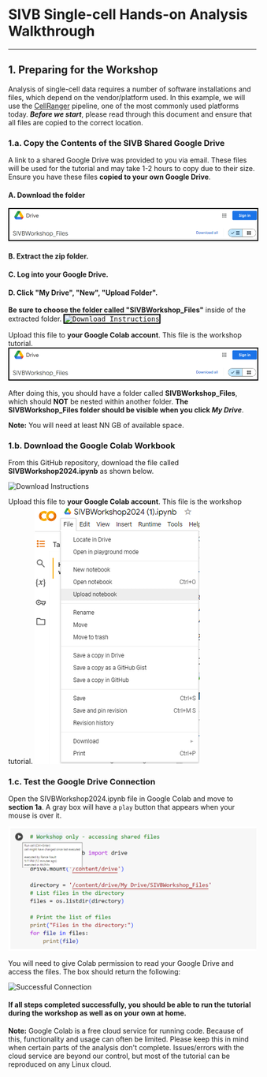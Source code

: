 # SIVB Single-cell Hands-on Analysis Walkthrough

------------

## 1. Preparing for the Workshop
Analysis of single-cell data requires a number of software installations and files, which depend on the vendor/platform used. In this example, we will use the [CellRanger](https://www.10xgenomics.com/support/software/cell-ranger/latest/tutorials) pipeline, one of the most commonly used platforms today. **_Before we start_**, please read through this document and ensure that all files are copied to the correct location.

### 1.a. Copy the Contents of the SIVB Shared Google Drive
A link to a shared Google Drive was provided to you via email. These files will be used for the tutorial and may take 1-2 hours to copy due to their size. Ensure you have these files **copied to your own Google Drive**. 

#### A. Download the folder
<kbd>
<img src="images/DownloadGDrive.png" alt="Download Instructions" style="width:600px; border:2px solid black;"/>
</kbd>

#### B. Extract the zip folder.


#### C. Log into your Google Drive.


#### D. Click "My Drive", "New", "Upload Folder".
<b> Be sure to choose the folder called "SIVBWorkshop_Files"</b> inside of the extracted folder.
<kbd>
<img src="images/images/GDriveUpload.png" alt="Download Instructions" style="width:600px; border:2px solid black;"/>
</kbd>

Upload this file to **your Google Colab account**. This file is the workshop tutorial.
<kbd>
<img src="images/DownloadGDrive.png" alt="Download Instructions" style="width:600px; border:2px solid black;"/>
</kbd>

After doing this, you should have a folder called **SIVBWorkshop_Files**, which should **NOT** be nested within another folder. **The SIVBWorkshop_Files folder should be visible when you click _My Drive_**.

**Note:** You will need at least NN GB of available space.

### 1.b. Download the **Google Colab Workbook**
From this GitHub repository, download the file called **SIVBWorkshop2024.ipynb** as shown below.

![Download Instructions](images/download_instructions.png)

Upload this file to **your Google Colab account**. This file is the workshop tutorial.
![Upload Instructions](images/Colab_upload.png)

### 1.c. Test the Google Drive Connection
Open the SIVBWorkshop2024.ipynb file in Google Colab and move to **section 1a**. A gray box will have a `play` button that appears when your mouse is over it.

![Run Section](images/Colab_runChunk.png)

You will need to give Colab permission to read your Google Drive and access the files. The box should return the following:

![Successful Connection](images/successful_connection.png)

#### If all steps completed successfully, you should be able to run the tutorial during the workshop as well as on your own at home.

**Note:** Google Colab is a free cloud service for running code. Because of this, functionality and usage can often be limited. Please keep this in mind when certain parts of the analysis don't complete. Issues/errors with the cloud service are beyond our control, but most of the tutorial can be reproduced on any Linux cloud.
